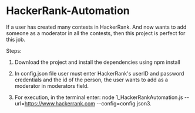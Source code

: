# HackerRank-Automation
If a user has created many contests in HackerRank. And now wants to add someone as a moderator in all the contests, then this project is perfect for this job.

Steps:

1. Download the project and install the dependencies using npm install

2. In config.json file user must enter HackerRank's userID and password credentials and the id of the person, the user wants to add as a moderator in moderators field.

3. For execution, in the terminal enter: node 1_HackerRankAutomation.js --url=https://www.hackerrank.com --config=config.json3.
